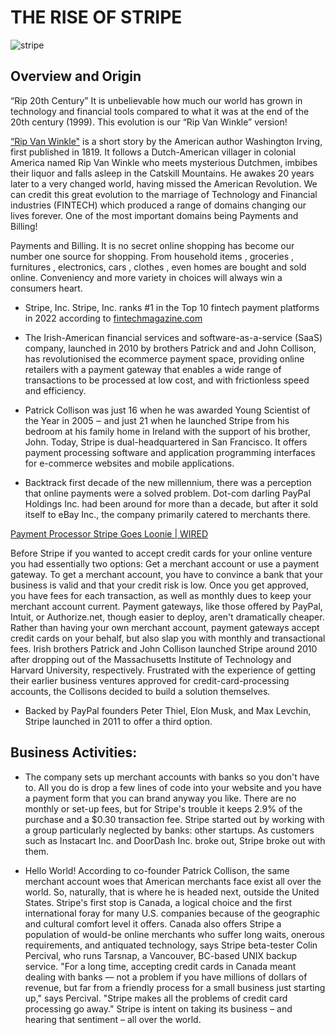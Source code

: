 # THE RISE OF STRIPE

![stripe](Stripe-logo.png)

## Overview and Origin

“Rip 20th Century” 
It is unbelievable how much our world has grown in technology and financial tools compared to what it was at the end of the 20th century (1999). This evolution is our “Rip Van Winkle” version!

[“Rip Van Winkle"](https://en.wikipedia.org/wiki/Rip_Van_Winkle) is a short story by the American author Washington Irving, first published in 1819. It follows a Dutch-American villager in colonial America named Rip Van Winkle who meets mysterious Dutchmen, imbibes their liquor and falls asleep in the Catskill Mountains. He awakes 20 years later to a very changed world, having missed the American Revolution.
We can credit this great evolution to the marriage of Technology and Financial industries (FINTECH) which produced a range of domains changing our lives forever. One of the most important domains being Payments and Billing!

Payments and Billing. 
It is no secret online shopping has become our number one source for shopping. From household items , groceries , furnitures , electronics, cars , clothes , even homes are bought and sold online. Conveniency and more variety in choices will always win a consumers heart. 

* Stripe, Inc.
Stripe, Inc. ranks #1 in the Top 10 fintech payment platforms in 2022 according to [fintechmagazine.com](https://fintechmagazine.com/digital-payments/top-10-fintech-payment-platforms-to-watch-in-2022)

* The Irish-American financial services and software-as-a-service (SaaS) company, launched in 2010 by brothers Patrick and and John Collison, has revolutionised the ecommerce payment space, providing online retailers with a payment gateway that enables a wide range of transactions to be processed at low cost, and with frictionless speed and efficiency. 

* Patrick Collison was just 16 when he was awarded Young Scientist of the Year in 2005 ‒ and just 21 when he launched Stripe from his bedroom at his family home in Ireland with the support of his brother, John. Today, Stripe is dual-headquartered in San Francisco. It offers payment processing software and application programming interfaces for e-commerce websites and mobile applications. 

* Backtrack first decade of the new millennium, there was a perception that online payments were a solved problem. Dot-com darling PayPal Holdings Inc. had been around for more than a decade, but after it sold itself to eBay Inc., the company primarily catered to merchants there.

[Payment Processor Stripe Goes Loonie | WIRED](https://www.wired.com/2012/09/payment-processor-stripe-goes-to-canada/)

Before Stripe if you wanted to accept credit cards for your online venture you had essentially two options: Get a merchant account or use a payment gateway. To get a merchant account, you have to convince a bank that your business is valid and that your credit risk is low. Once you get approved, you have fees for each transaction, as well as monthly dues to keep your merchant account current. Payment gateways, like those offered by PayPal, Intuit, or Authorize.net, though easier to deploy, aren't dramatically cheaper. Rather than having your own merchant account, payment gateways accept credit cards on your behalf, but also slap you with monthly and transactional fees.
Irish brothers Patrick and John Collison launched Stripe around 2010 after dropping out of the Massachusetts Institute of Technology and Harvard University, respectively. Frustrated with the experience of getting their earlier business ventures approved for credit-card-processing accounts, the Collisons decided to build a solution themselves.

* Backed by PayPal founders Peter Thiel, Elon Musk, and Max Levchin, Stripe launched in 2011 to offer a third option. 

## Business Activities:

* The company sets up merchant accounts with banks so you don't have to. All you do is drop a few lines of code into your website and you have a payment form that you can brand anyway you like. There are no monthly or set-up fees, but for Stripe's trouble it keeps 2.9% of the purchase and a $0.30 transaction fee. Stripe started out by working with a group particularly neglected by banks: other startups. As customers such as Instacart Inc. and DoorDash Inc. broke out, Stripe broke out with them.

* Hello World!
According to co-founder Patrick Collison, the same merchant account woes that American merchants face exist all over the world. So, naturally, that is where he is headed next, outside the United States. Stripe's first stop is Canada, a logical choice and the first international foray for many U.S. companies because of the geographic and cultural comfort level it offers. Canada also offers Stripe a population of would-be online merchants who suffer long waits, onerous requirements, and antiquated technology, says Stripe beta-tester Colin Percival, who runs Tarsnap, a Vancouver, BC-based UNIX backup service. "For a long time, accepting credit cards in Canada meant dealing with banks — not a problem if you have millions of dollars of revenue, but far from a friendly process for a small business just starting up," says Percival. "Stripe makes all the problems of credit card processing go away."
Stripe is intent on taking its business – and hearing that sentiment – all over the world.